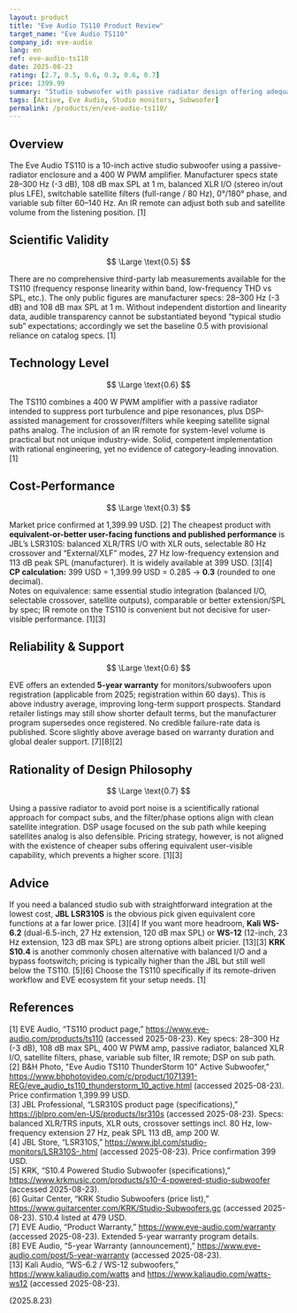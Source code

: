 ```yaml
---
layout: product
title: "Eve Audio TS110 Product Review"
target_name: "Eve Audio TS110"
company_id: eve-audio
lang: en
ref: eve-audio-ts110
date: 2025-08-23
rating: [2.7, 0.5, 0.6, 0.3, 0.6, 0.7]
price: 1399.99
summary: "Studio subwoofer with passive radiator design offering adequate performance but poor cost-performance versus cheaper studio subs with equivalent user-facing functionality"
tags: [Active, Eve Audio, Studio monitors, Subwoofer]
permalink: /products/en/eve-audio-ts110/
---
```

## Overview

The Eve Audio TS110 is a 10-inch active studio subwoofer using a passive-radiator enclosure and a 400 W PWM amplifier. Manufacturer specs state 28–300 Hz (-3 dB), 108 dB max SPL at 1 m, balanced XLR I/O (stereo in/out plus LFE), switchable satellite filters (full-range / 80 Hz), 0°/180° phase, and variable sub filter 60–140 Hz. An IR remote can adjust both sub and satellite volume from the listening position. [1]

## Scientific Validity

$$ \Large \text{0.5} $$

There are no comprehensive third-party lab measurements available for the TS110 (frequency response linearity within band, low-frequency THD vs SPL, etc.). The only public figures are manufacturer specs: 28–300 Hz (-3 dB) and 108 dB max SPL at 1 m. Without independent distortion and linearity data, audible transparency cannot be substantiated beyond “typical studio sub” expectations; accordingly we set the baseline 0.5 with provisional reliance on catalog specs. [1]

## Technology Level

$$ \Large \text{0.6} $$

The TS110 combines a 400 W PWM amplifier with a passive radiator intended to suppress port turbulence and pipe resonances, plus DSP-assisted management for crossover/filters while keeping satellite signal paths analog. The inclusion of an IR remote for system-level volume is practical but not unique industry-wide. Solid, competent implementation with rational engineering, yet no evidence of category-leading innovation. [1]

## Cost-Performance

$$ \Large \text{0.3} $$

Market price confirmed at 1,399.99 USD. [2] The cheapest product with **equivalent-or-better user-facing functions and published performance** is JBL’s LSR310S: balanced XLR/TRS I/O with XLR outs, selectable 80 Hz crossover and “External/XLF” modes, 27 Hz low-frequency extension and 113 dB peak SPL (manufacturer). It is widely available at 399 USD. [3][4]  
**CP calculation:** 399 USD ÷ 1,399.99 USD = 0.285 → **0.3** (rounded to one decimal).  
Notes on equivalence: same essential studio integration (balanced I/O, selectable crossover, satellite outputs), comparable or better extension/SPL by spec; IR remote on the TS110 is convenient but not decisive for user-visible performance. [1][3]

## Reliability & Support

$$ \Large \text{0.6} $$

EVE offers an extended **5-year warranty** for monitors/subwoofers upon registration (applicable from 2025; registration within 60 days). This is above industry average, improving long-term support prospects. Standard retailer listings may still show shorter default terms, but the manufacturer program supersedes once registered. No credible failure-rate data is published. Score slightly above average based on warranty duration and global dealer support. [7][8][2]

## Rationality of Design Philosophy

$$ \Large \text{0.7} $$

Using a passive radiator to avoid port noise is a scientifically rational approach for compact subs, and the filter/phase options align with clean satellite integration. DSP usage focused on the sub path while keeping satellites analog is also defensible. Pricing strategy, however, is not aligned with the existence of cheaper subs offering equivalent user-visible capability, which prevents a higher score. [1][3]

## Advice

If you need a balanced studio sub with straightforward integration at the lowest cost, **JBL LSR310S** is the obvious pick given equivalent core functions at a far lower price. [3][4] If you want more headroom, **Kali WS-6.2** (dual-6.5-inch, 27 Hz extension, 120 dB max SPL) or **WS-12** (12-inch, 23 Hz extension, 123 dB max SPL) are strong options albeit pricier. [13][3] **KRK S10.4** is another commonly chosen alternative with balanced I/O and a bypass footswitch; pricing is typically higher than the JBL but still well below the TS110. [5][6] Choose the TS110 specifically if its remote-driven workflow and EVE ecosystem fit your setup needs. [1]

## References

[1] EVE Audio, “TS110 product page,” https://www.eve-audio.com/products/ts110 (accessed 2025-08-23). Key specs: 28–300 Hz (-3 dB), 108 dB max SPL, 400 W PWM amp, passive radiator, balanced XLR I/O, satellite filters, phase, variable sub filter, IR remote; DSP on sub path.  
[2] B&H Photo, "Eve Audio TS110 ThunderStorm 10" Active Subwoofer," https://www.bhphotovideo.com/c/product/1071391-REG/eve_audio_ts110_thunderstorm_10_active.html (accessed 2025-08-23). Price confirmation 1,399.99 USD.  
[3] JBL Professional, “LSR310S product page (specifications),” https://jblpro.com/en-US/products/lsr310s (accessed 2025-08-23). Specs: balanced XLR/TRS inputs, XLR outs, crossover settings incl. 80 Hz, low-frequency extension 27 Hz, peak SPL 113 dB, amp 200 W.  
[4] JBL Store, “LSR310S,” https://www.jbl.com/studio-monitors/LSR310S-.html (accessed 2025-08-23). Price confirmation 399 USD.  
[5] KRK, “S10.4 Powered Studio Subwoofer (specifications),” https://www.krkmusic.com/products/s10-4-powered-studio-subwoofer (accessed 2025-08-23).  
[6] Guitar Center, “KRK Studio Subwoofers (price list),” https://www.guitarcenter.com/KRK/Studio-Subwoofers.gc (accessed 2025-08-23). S10.4 listed at 479 USD.  
[7] EVE Audio, “Product Warranty,” https://www.eve-audio.com/warranty (accessed 2025-08-23). Extended 5-year warranty program details.  
[8] EVE Audio, “5-year Warranty (announcement),” https://www.eve-audio.com/post/5-year-warranty (accessed 2025-08-23).  
[13] Kali Audio, “WS-6.2 / WS-12 subwoofers,” https://www.kaliaudio.com/watts and https://www.kaliaudio.com/watts-ws12 (accessed 2025-08-23).

(2025.8.23)

